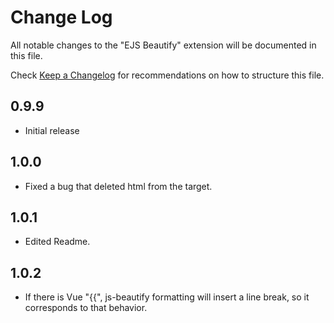 # Change Log

All notable changes to the "EJS Beautify" extension will be documented in this file.

Check [Keep a Changelog](http://keepachangelog.com/) for recommendations on how to structure this file.

## 0.9.9

- Initial release

## 1.0.0

- Fixed a bug that deleted html from the target.

## 1.0.1

- Edited Readme.

## 1.0.2

- If there is Vue "{{", js-beautify formatting will insert a line break, so it corresponds to that behavior.